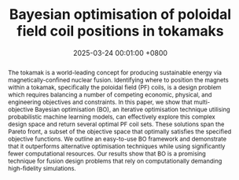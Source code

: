 ---
title:          "Bayesian optimisation of poloidal field coil positions in tokamaks"
selected:       true
pub:            "arXiv"
date:           2025-03-24 00:01:00 +0800  # so the site can order them correctly

abstract: >-
  The tokamak is a world-leading concept for producing sustainable energy via magnetically-confined nuclear fusion. Identifying where to position the magnets within a tokamak, specifically the poloidal field (PF) coils, is a design problem which requires balancing a number of competing economic, physical, and engineering objectives and constraints. In this paper, we show that multi-objective Bayesian optimisation (BO), an iterative optimisation technique utilising probabilistic machine learning models, can effectively explore this complex design space and return several optimal PF coil sets. These solutions span the Pareto front, a subset of the objective space that optimally satisfies the specified objective functions. We outline an easy-to-use BO framework and demonstrate that it outperforms alternative optimisation techniques while using significantly fewer computational resources. Our results show that BO is a promising technique for fusion design problems that rely on computationally demanding high-fidelity simulations.

pub_last:       <span class="badge badge-info">Bayesian optimisation</span> <span class="badge badge-info">Poloidal field coils</span> <span class="badge badge-info">Spherical tokamak</span> <span class="badge badge-info">MHD equilibria</span> <span class="badge badge-info">FreeGS</span>

cover: /assets/images/pf_coils.svg

authors:
  - T. Nunn
  - K. Pentland
  - V. Gopakumar
  - J. Buchanan

links:
  # Publication: https://iopscience.iop.org/article/10.1088/1402-4896/ada192
  arXiv: https://arxiv.org/abs/2503.17189
  # Code: https://github.com/luost26/academic-homepage
  # Poster: /assets/docs/freegsnke_validation_poster.pdf
  # Talk: /assets/docs/freegsnke_validation.pdf



---
